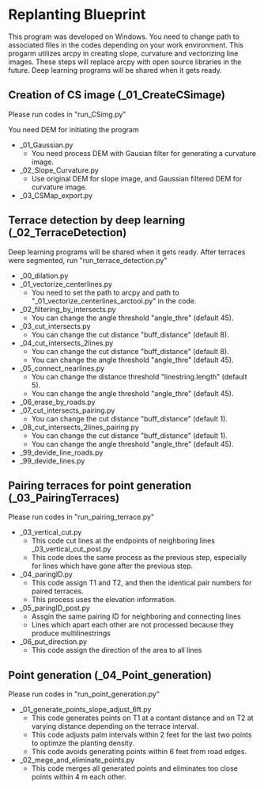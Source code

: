 # Replanting Blueprint
This program was developed on Windows.
You need to change path to associated files in the codes depending on your work environment.
This progarm utilizes arcpy in creating slope, curvature and vectorizing line images. These steps will replace arcpy with open source libraries in the future.
Deep learning programs will be shared when it gets ready.

## Creation of CS image (_01_CreateCSimage)
Please run codes in "run_CSimg.py"

You need DEM for initiating the program
- _01_Gaussian.py
  * You need process DEM with Gausian filter for generating a curvature image.
- _02_Slope_Curvature.py
  * Use original DEM for slope image, and Gaussian filtered DEM for curvature image.
- _03_CSMap_export.py

## Terrace detection by deep learning (_02_TerraceDetection)
Deep learning programs will be shared when it gets ready.
After terraces were segmented, run "run_terrace_detection.py"

- _00_dilation.py
- _01_vectorize_centerlines.py
  * You need to set the path to arcpy and path to "_01_vectorize_centerlines_arctool.py" in the code.
- _02_filtering_by_intersects.py
  * You can change the angle threshold "angle_thre" (default 45).
- _03_cut_intersects.py
  * You can change the cut distance "buff_distance" (default 8).
- _04_cut_intersects_2lines.py
  * You can change the cut distance "buff_distance" (default 8).
  * You can change the angle threshold "angle_thre" (default 45).
- _05_connect_nearlines.py
  * You can change the distance threshold "linestring.length" (default 5).
  * You can change the angle threshold "angle_thre" (default 45).
- _06_erase_by_roads.py
- _07_cut_intersects_pairing.py
  * You can change the cut distance "buff_distance" (default 1).
- _08_cut_intersects_2lines_pairing.py
  * You can change the cut distance "buff_distance" (default 1).
  * You can change the angle threshold "angle_thre" (default 45).
- _99_devide_line_roads.py
- _99_devide_lines.py

## Pairing terraces for point generation (_03_PairingTerraces)
Please run codes in "run_pairing_terrace.py"

- _03_vertical_cut.py
  * This code cut lines at the endpoints of neighboring lines
_03_vertical_cut_post.py
  * This code does the same process as the previous step, especially for lines which have gone after the previous step.
- _04_paringID.py
  * This code assign T1 and T2, and then the identical pair numbers for paired terraces.
  * This process uses the elevation information.
- _05_paringID_post.py
  * Assgin the same pairing ID for neighboring and connecting lines
  * Lines which apart each other are not processed because they produce multilinestrings
- _06_put_direction.py
  * This code assign the direction of the area to all lines

## Point generation (_04_Point_generation)
Please run codes in "run_point_generation.py"
- _01_generate_points_slope_adjust_6ft.py
  * This code generates points on T1 at a contant distance and on T2 at varying distance depending on the terrace interval.
  * This code adjusts palm intervals within 2 feet for the last two points to optimze the planting density.
  * This code avoids generating points within 6 feet from road edges.
- _02_mege_and_eliminate_points.py
  * This code merges all generated points and eliminates too close points within 4 m each other.
